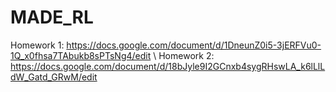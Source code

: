 # MADE_RL
Homework 1: https://docs.google.com/document/d/1DneunZ0i5-3jERFVu0-1Q_x0fhsa7TAbukb8sPTsNg4/edit \\
Homework 2: https://docs.google.com/document/d/18bJyle9I2GCnxb4sygRHswLA_k6lLlLdW_Gatd_GRwM/edit
